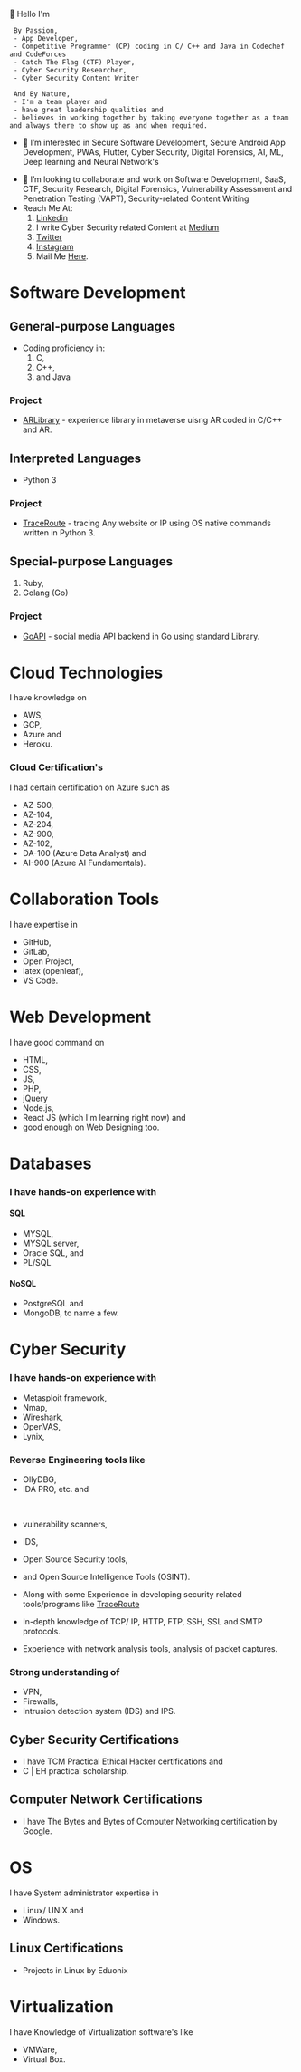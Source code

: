 👋 Hello I'm 

     By Passion,
     - App Developer, 
     - Competitive Programmer (CP) coding in C/ C++ and Java in Codechef and CodeForces
     - Catch The Flag (CTF) Player, 
     - Cyber Security Researcher, 
     - Cyber Security Content Writer 
      
     And By Nature, 
     - I'm a team player and 
     - have great leadership qualities and 
     - believes in working together by taking everyone together as a team and always there to show up as and when required.

- 👀 I’m interested in Secure Software Development, Secure Android App Development, PWAs, Flutter,  Cyber Security, Digital Forensics, AI, ML, Deep learning and Neural Network's
<!-- -🌱 I’m currently learning Vulnerability Assessment and Penetration Testing (VAPT) <!-- , AI, ML, Deep learning and Neural Network's -->
- 💞️ I’m looking to collaborate and work on Software Development, SaaS, CTF, Security Research, Digital Forensics, Vulnerability Assessment and Penetration Testing (VAPT), Security-related Content Writing <!-- , AI, ML, Deep learning and Neural Network's --> 
- Reach Me At: 
     1. [Linkedin](https://linkedin.com/in/AliasgarSabunwala)
     3. I write Cyber Security related Content at [Medium](https://aliasgarsabunwala.medium.com/)
     4. [Twitter](https://twitter.com/AliasgarSabun)
     5. [Instagram](https://instagram.com/aliasgarsabunwala)
     6. Mail Me [Here](aliasgarabidsabunwala@gmail.com).

# Software Development
## General-purpose Languages
- Coding proficiency in:
   1. C, 
   2. C++, 
   3. and Java 

### Project
- [ARLibrary](https://github.com/AliasgarSabunwala/ARLibrary) - experience library in metaverse uisng AR coded in C/C++ and AR.

## Interpreted Languages 
- Python 3

### Project
- [TraceRoute](https://github.com/AliasgarSabunwala/TraceRoute) - tracing Any website or IP using OS native commands written in Python 3.

## Special-purpose Languages 
1. Ruby, 
2. Golang (Go)

### Project
- [GoAPI](https://github.com/AliasgarSabunwala/GoAPI) - social media API backend in Go using standard Library.

# Cloud Technologies 
I have knowledge on 
- AWS, 
- GCP, 
- Azure and 
- Heroku. 

### Cloud Certification's
I had certain certification on Azure such as 
- AZ-500, 
- AZ-104, 
- AZ-204, 
- AZ-900, 
- AZ-102, 
- DA-100 (Azure Data Analyst) and 
- AI-900 (Azure AI Fundamentals).

# Collaboration Tools 
I have expertise in 
- GitHub, 
- GitLab,
- Open Project,
- latex (openleaf), 
- VS Code.

# Web Development
I have good command on 
- HTML, 
- CSS,
- JS, 
- PHP, 
- jQuery
- Node.js, 
- React JS (which I'm learning right now) 
and
- good enough on Web Designing too.

# Databases 
### I have hands-on experience with 
#### SQL
- MYSQL, 
- MYSQL server, 
- Oracle SQL, and 
- PL/SQL  

#### NoSQL 
- PostgreSQL and 
- MongoDB, to name a few. 

# Cyber Security
### I have hands-on experience with 
- Metasploit framework, 
- Nmap, 
- Wireshark, 
- OpenVAS, 
- Lynix, 

### Reverse Engineering tools like 
- OllyDBG, 
- IDA PRO, etc.
and
</br>

- vulnerability scanners, 
- IDS,
- Open Source Security tools,
- and Open Source Intelligence Tools (OSINT). 

- Along with some Experience in developing security related tools/programs like [TraceRoute](https://github.com/AliasgarSabunwala/TraceRoute)
- In-depth knowledge of TCP/ IP, HTTP, FTP, SSH, SSL and SMTP protocols.
- Experience with network analysis tools, analysis of packet captures.

### Strong understanding of 
- VPN, 
- Firewalls, 
- Intrusion detection system (IDS) and IPS. 

## Cyber Security Certifications
- I have TCM Practical Ethical Hacker certifications and 
- C | EH practical scholarship. 

## Computer Network Certifications
- I have The Bytes and Bytes of Computer Networking certification by Google. 

# OS
I have System administrator expertise in 
- Linux/ UNIX and 
- Windows.

## Linux Certifications
- Projects in Linux by Eduonix

# Virtualization
I have Knowledge of  Virtualization software's like 
- VMWare, 
- Virtual Box.
